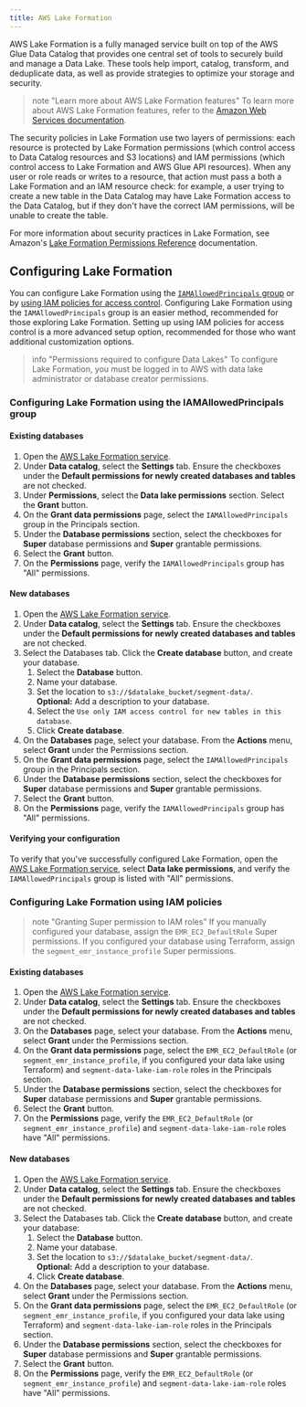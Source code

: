 ```yaml
---
title: AWS Lake Formation
---
```

AWS Lake Formation is a fully managed service built on top of the AWS Glue Data Catalog that provides one central set of tools to securely build and manage a Data Lake. These tools help import, catalog, transform, and deduplicate data, as well as provide strategies to optimize your storage and security.

> note "Learn more about AWS Lake Formation features"
> To learn more about AWS Lake Formation features, refer to the [Amazon Web Services documentation](https://aws.amazon.com/lake-formation/features/).

The security policies in Lake Formation use two layers of permissions: each resource is protected by Lake Formation permissions (which control access to Data Catalog resources and S3 locations) and IAM permissions (which control access to Lake Formation and AWS Glue API resources). When any user or role reads or writes to a resource, that action must pass a both a Lake Formation and an IAM resource check: for example, a user trying to create a new table in the Data Catalog may have Lake Formation access to the Data Catalog, but if they don't have the correct IAM permissions, will be unable to create the table. 

For more information about security practices in Lake Formation, see Amazon's [Lake Formation Permissions Reference](https://docs.aws.amazon.com/lake-formation/latest/dg/lf-permissions-reference.html) documentation. 

## Configuring Lake Formation
You can configure Lake Formation using the [`IAMAllowedPrincipals` group](#configuring-lake-formation-using-the-iamallowedprincipals-group) or by [using IAM policies for access control](#configuring-lake-formation-using-iam-policies). Configuring Lake Formation using the `IAMAllowedPrincipals` group is an easier method, recommended for those exploring Lake Formation. Setting up using IAM policies for access control is a more advanced setup option, recommended for those who want additional customization options. 

> info "Permissions required to configure Data Lakes"
> To configure Lake Formation, you must be logged in to AWS with data lake administrator or database creator permissions. 

### Configuring Lake Formation using the IAMAllowedPrincipals group

#### Existing databases
1. Open the [AWS Lake Formation service](https://console.aws.amazon.com/lakeformation/).
2. Under **Data catalog**, select the **Settings** tab. Ensure the checkboxes under the **Default permissions for newly created databases and tables** are not checked. 
3. Under **Permissions**, select the **Data lake permissions** section. Select the **Grant** button.
4. On the **Grant data permissions** page, select the `IAMAllowedPrincipals` group in the Principals section.
5. Under the **Database permissions** section, select the checkboxes for **Super** database permissions and **Super** grantable permissions.
6. Select the **Grant** button. 
7. On the **Permissions** page, verify the `IAMAllowedPrincipals` group has "All" permissions.

#### New databases
1. Open the [AWS Lake Formation service](https://console.aws.amazon.com/lakeformation/).
2. Under **Data catalog**, select the **Settings** tab. Ensure the checkboxes under the **Default permissions for newly created databases and tables** are not checked. 
3. Select the Databases tab. Click the **Create database** button, and create your database.
    1. Select the **Database** button.
    2. Name your database. 
    3. Set the location to `s3://$datalake_bucket/segment-data/`. <br/> **Optional:** Add a description to your database.
    4. Select the `Use only IAM access control for new tables in this database`.
    5. Click **Create database**.
4. On the **Databases** page, select your database. From the **Actions** menu, select **Grant** under the Permissions section. 
5. On the **Grant data permissions** page, select the `IAMAllowedPrincipals` group in the Principals section.
6. Under the **Database permissions** section, select the checkboxes for **Super** database permissions and **Super** grantable permissions.
7. Select the **Grant** button. 
8. On the **Permissions** page, verify the `IAMAllowedPrincipals` group has "All" permissions.

#### Verifying your configuration
To verify that you've successfully configured Lake Formation, open the [AWS Lake Formation service](https://console.aws.amazon.com/lakeformation/), select **Data lake permissions**, and verify the `IAMAllowedPrincipals` group is listed with "All" permissions.

### Configuring Lake Formation using IAM policies

> note "Granting Super permission to IAM roles"
> If you manually configured your database, assign the `EMR_EC2_DefaultRole` Super permissions. If you configured your database using Terraform, assign the `segment_emr_instance_profile` Super permissions. 

#### Existing databases
1. Open the [AWS Lake Formation service](https://console.aws.amazon.com/lakeformation/).
2. Under **Data catalog**, select the **Settings** tab. Ensure the checkboxes under the **Default permissions for newly created databases and tables** are not checked.
3. On the **Databases** page, select your database. From the **Actions** menu, select **Grant** under the Permissions section. 
5. On the **Grant data permissions** page, select the `EMR_EC2_DefaultRole` (or `segment_emr_instance_profile`, if you configured your data lake using Terraform) and `segment-data-lake-iam-role` roles in the Principals section.
6. Under the **Database permissions** section, select the checkboxes for **Super** database permissions and **Super** grantable permissions.
7. Select the **Grant** button. 
8. On the **Permissions** page, verify the `EMR_EC2_DefaultRole` (or `segment_emr_instance_profile`) and `segment-data-lake-iam-role` roles have "All" permissions.

#### New databases
1. Open the [AWS Lake Formation service](https://console.aws.amazon.com/lakeformation/).
2. Under **Data catalog**, select the **Settings** tab. Ensure the checkboxes under the **Default permissions for newly created databases and tables** are not checked.
3. Select the Databases tab. Click the **Create database** button, and create your database:
    1. Select the **Database** button.
    2. Name your database. 
    3. Set the location to `s3://$datalake_bucket/segment-data/`. <br/> **Optional:** Add a description to your database.
    4. Click **Create database**.
4. On the **Databases** page, select your database. From the **Actions** menu, select **Grant** under the Permissions section. 
5. On the **Grant data permissions** page, select the `EMR_EC2_DefaultRole` (or `segment_emr_instance_profile`, if you configured your data lake using Terraform) and `segment-data-lake-iam-role` roles in the Principals section.
6. Under the **Database permissions** section, select the checkboxes for **Super** database permissions and **Super** grantable permissions.
7. Select the **Grant** button. 
8. On the **Permissions** page, verify the `EMR_EC2_DefaultRole` (or `segment_emr_instance_profile`) and `segment-data-lake-iam-role` roles have "All" permissions. 